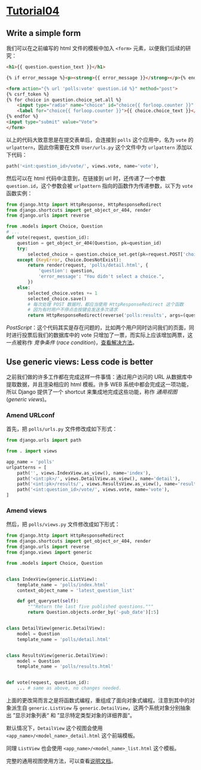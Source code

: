 # [Tutorial04](https://docs.djangoproject.com/en/2.1/intro/tutorial04/)

## Write a simple form

我们可以在之前编写的 html 文件的模板中加入 `<form>` 元素，以便我们后续的研究：

```html
<h1>{{ question.question_text }}</h1>

{% if error_message %}<p><strong>{{ error_message }}</strong></p>{% endif %}

<form action="{% url 'polls:vote' question.id %}" method="post">
{% csrf_token %}
{% for choice in question.choice_set.all %}
    <input type="radio" name="choice" id="choice{{ forloop.counter }}" value="{{ choice.id }}">
    <label for="choice{{ forloop.counter }}">{{ choice.choice_text }}</label><br>
{% endfor %}
<input type="submit" value="Vote">
</form>
```

以上的代码大致意思是在提交表单后，会连接到 `polls` 这个应用中，名为 `vote` 的 `urlpattern`，因此你需要在文件 `User/urls.py` 这个文件中为 `urlpattern` 添加以下代码：

```python
path('<int:question_id>/vote/', views.vote, name='vote'),
```

然后可以在 html 代码中注意到，在链接到 url 时，还传递了一个参数 `question.id`，这个参数会被 `urlpattern` 指向的函数作为传递参数，以下为 `vote` 函数实例：

```python
from django.http import HttpResponse, HttpResponseRedirect
from django.shortcuts import get_object_or_404, render
from django.urls import reverse

from .models import Choice, Question
# ...
def vote(request, question_id):
    question = get_object_or_404(Question, pk=question_id)
    try:
        selected_choice = question.choice_set.get(pk=request.POST['choice'])
    except (KeyError, Choice.DoesNotExist):
        return render(request, 'polls/detail.html', {
            'question': question,
            'error_message': "You didn't select a choice.",
        })
    else:
        selected_choice.votes += 1
        selected_choice.save()
        # 每次处理 POST 数据时，都应当使用 HttpResponseRedirect 这个函数
        # 因为有时用户不停点击按键会发送多次请求
        return HttpResponseRedirect(reverse('polls:results', args=(question.id,)))
```



*PostScript*：这个代码其实是存在问题的，比如两个用户同时访问我们的页面，同时进行投票后我们的数据库中的 vote 只增加了一票，而实际上应该增加两票，这一点被称作 *竞争条件* (*race condition*)，[查看解决方法](https://docs.djangoproject.com/en/2.1/ref/models/expressions/#avoiding-race-conditions-using-f)。

## Use generic views: Less code is better

之前我们做的许多工作都在完成这样一件事情：通过用户访问的 URL 从数据库中提取数据，并且渲染相应的 html 模板。许多 WEB 系统中都会完成这一项功能，所以 Django 提供了一个 shortcut 来集成地完成这些功能，称作 *通用视图* (*generic views*)。

### Amend URLconf

首先，把 `polls/urls.py` 文件修改成如下形式：

```python
from django.urls import path

from . import views

app_name = 'polls'
urlpatterns = [
    path('', views.IndexView.as_view(), name='index'),
    path('<int:pk>/', views.DetailView.as_view(), name='detail'),
    path('<int:pk>/results/', views.ResultsView.as_view(), name='results'),
    path('<int:question_id>/vote/', views.vote, name='vote'),
]
```

### Amend views

然后，把 `polls/views.py` 文件修改成如下形式：

```python
from django.http import HttpResponseRedirect
from django.shortcuts import get_object_or_404, render
from django.urls import reverse
from django.views import generic

from .models import Choice, Question


class IndexView(generic.ListView):
    template_name = 'polls/index.html'
    context_object_name = 'latest_question_list'

    def get_queryset(self):
        """Return the last five published questions."""
        return Question.objects.order_by('-pub_date')[:5]


class DetailView(generic.DetailView):
    model = Question
    template_name = 'polls/detail.html'


class ResultsView(generic.DetailView):
    model = Question
    template_name = 'polls/results.html'


def vote(request, question_id):
    ... # same as above, no changes needed.
```

上面的更改简而言之是将函数式编程，重组成了面向对象式编程。注意到其中的对象派生自 `generic.ListView` 与 `generic.DetailView`，这两个系统对象分别抽象出 ”显示对象列表“ 和 ”显示特定类型对象的详细界面“。

默认情况下，`DetailView` 这个视图会使用 `<app_name>/<model_name>_detail.html` 这个前端模板。

同理 `ListView` 也会使用 `<app_name>/<model_name>_list.html` 这个模板。

完整的通用视图使用方法，可以查看[说明文档](https://docs.djangoproject.com/en/2.1/topics/class-based-views/)。

